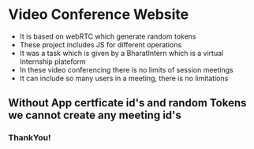 # Video Conference Website
<ul>
  <li>It is based on webRTC which generate random tokens</li>
  <li>These project includes JS for different operations</li>
  <li>It was a task which is given by a BharatIntern which is a virtual Internship plateform</li>
  <li>In these video conferencing there is no limits of session meetings</li>
  <li>It can include so many users in a meeting, there is no limitations</li>
</ul>
<h2><b>Without App certficate id's and random Tokens we cannot create any meeting id's</b></h2>
<h3><b>ThankYou!</b></h3>
